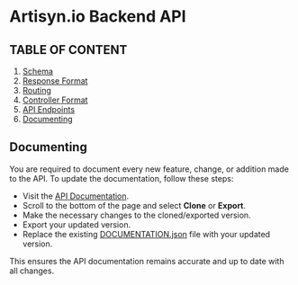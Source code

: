 # Artisyn.io Backend API

## TABLE OF CONTENT

1. [Schema](schema.md)
2. [Response Format](RESPONSE.md)
3. [Routing](routing.md)
4. [Controller Format](CONTROLLERS.md)
5. [API Endpoints](ENDPOINTS.md)
6. [Documenting](ENDPOINTS.md)

## Documenting

You are required to document every new feature, change, or addition made to the API. To update the documentation, follow these steps:

- Visit the [API Documentation](https://artisyn.apidog.io).
- Scroll to the bottom of the page and select **Clone** or **Export**.
- Make the necessary changes to the cloned/exported version.
- Export your updated version.
- Replace the existing [DOCUMENTATION.json](https://github.com/toneflix/artisyn-api/blob/main/DOCUMENTATION.json) file with your updated version.

This ensures the API documentation remains accurate and up to date with all changes.
